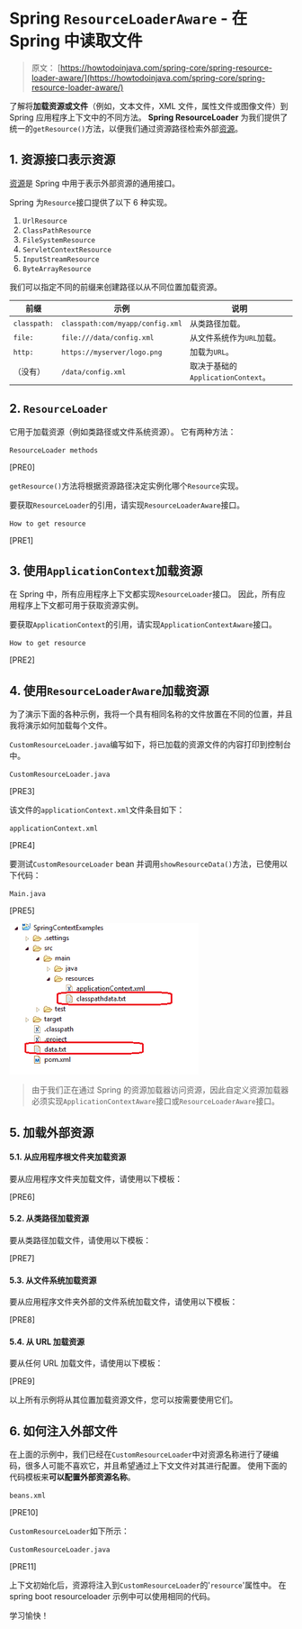 # Spring `ResourceLoaderAware` - 在 Spring 中读取文件

> 原文： [https://howtodoinjava.com/spring-core/spring-resource-loader-aware/](https://howtodoinjava.com/spring-core/spring-resource-loader-aware/)

了解将**加载资源或文件**（例如，文本文件，XML 文件，属性文件或图像文件）到 Spring 应用程序上下文中的不同方法。 **Spring ResourceLoader** 为我们提供了统一的`getResource()`方法，以便我们通过资源路径检索外部[资源](https://howtodoinjava.com/java/io/read-file-from-resources-folder/)。

## 1\. 资源接口表示资源

[资源](https://docs.spring.io/spring-framework/docs/current/javadoc-api/org/springframework/core/io/Resource.html)是 Spring 中用于表示外部资源的通用接口。

Spring 为`Resource`接口提供了以下 6 种实现。

1.  `UrlResource`
2.  `ClassPathResource`
3.  `FileSystemResource`
4.  `ServletContextResource`
5.  `InputStreamResource`
6.  `ByteArrayResource`

我们可以指定不同的前缀来创建路径以从不同位置加载资源。

| 前缀 | 示例 | 说明 |
| --- | --- | --- |
| `classpath:` | `classpath:com/myapp/config.xml` | 从类路径加载。 |
| `file:` | `file:///data/config.xml` | 从文件系统作为`URL`加载。 |
| `http:` | `https://myserver/logo.png` | 加载为`URL`。 |
| （没有） | `/data/config.xml` | 取决于基础的`ApplicationContext`。 |

## 2\. `ResourceLoader`

它用于加载资源（例如类路径或文件系统资源）。 它有两种方法：

`ResourceLoader methods`

[PRE0]

`getResource()`方法将根据资源路径决定实例化哪个`Resource`实现。

要获取`ResourceLoader`的引用，请实现`ResourceLoaderAware`接口。

`How to get resource`

[PRE1]

## 3\. 使用`ApplicationContext`加载资源

在 Spring 中，所有应用程序上下文都实现`ResourceLoader`接口。 因此，所有应用程序上下文都可用于获取资源实例。

要获取`ApplicationContext`的引用，请实现`ApplicationContextAware`接口。

`How to get resource`

[PRE2]

## 4\. 使用`ResourceLoaderAware`加载资源

为了演示下面的各种示例，我将一个具有相同名称的文件放置在不同的位置，并且我将演示如何加载每个文件。

`CustomResourceLoader.java`编写如下，将已加载的资源文件的内容打印到控制台中。

`CustomResourceLoader.java`

[PRE3]

该文件的`applicationContext.xml`文件条目如下：

`applicationContext.xml`

[PRE4]

要测试`CustomResourceLoader` bean 并调用`showResourceData()`方法，已使用以下代码：

`Main.java`

[PRE5]

![spring-load-external-resource-example](img/51d9ba14a40f85fdf286d2a143b8555c.jpg)

> 由于我们正在通过 Spring 的资源加载器访问资源，因此自定义资源加载器必须实现`ApplicationContextAware`接口或`ResourceLoaderAware`接口。

## 5\. 加载外部资源

#### 5.1. 从应用程序根文件夹加载资源

要从应用程序文件夹加载文件，请使用以下模板：

[PRE6]

#### 5.2. 从类路径加载资源

要从类路径加载文件，请使用以下模板：

[PRE7]

#### 5.3. 从文件系统加载资源

要从应用程序文件夹外部的文件系统加载文件，请使用以下模板：

[PRE8]

#### 5.4. 从 URL 加载资源

要从任何 URL 加载文件，请使用以下模板：

[PRE9]

以上所有示例将从其位置加载资源文件，您可以按需要使用它们。

## 6\. 如何注入外部文件

在上面的示例中，我们已经在`CustomResourceLoader`中对资源名称进行了硬编码，很多人可能不喜欢它，并且希望通过上下文文件对其进行配置。 使用下面的代码模板来**可以配置外部资源名称**。

`beans.xml`

[PRE10]

`CustomResourceLoader`如下所示：

`CustomResourceLoader.java`

[PRE11]

上下文初始化后，资源将注入到`CustomResourceLoader`的'`resource`'属性中。 在 spring boot resourceloader 示例中可以使用相同的代码。

学习愉快！